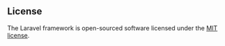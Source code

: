 <h1></H>
<a></a>

## License

The Laravel framework is open-sourced software licensed under the [MIT license](https://opensource.org/licenses/MIT).
